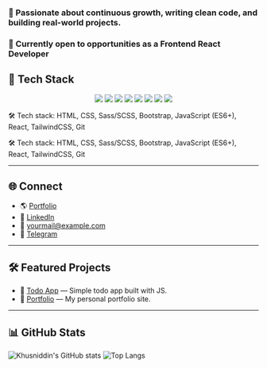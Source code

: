 ### 🚀 Passionate about continuous growth, writing clean code, and building real-world projects.  
### 🎯 Currently open to opportunities as a **Frontend React Developer**

## 🔧 Tech Stack
<p align="center">
  <img src="https://img.shields.io/badge/HTML-E34F26?style=for-the-badge&logo=html5&logoColor=white&gradient=red,orange"/>
  <img src="https://img.shields.io/badge/CSS-1572B6?style=for-the-badge&logo=css3&logoColor=white&gradient=blue,cyan"/>
  <img src="https://img.shields.io/badge/Sass-CC6699?style=for-the-badge&logo=sass&logoColor=white&gradient=pink,purple"/>
  <img src="https://img.shields.io/badge/Bootstrap-7952B3?style=for-the-badge&logo=bootstrap&logoColor=white&gradient=purple,indigo"/>
  <img src="https://img.shields.io/badge/JavaScript-F7DF1E?style=for-the-badge&logo=javascript&logoColor=black&gradient=yellow,orange"/>
  <img src="https://img.shields.io/badge/React-61DAFB?style=for-the-badge&logo=react&logoColor=black&gradient=cyan,blue"/>
  <img src="https://img.shields.io/badge/TailwindCSS-06B6D4?style=for-the-badge&logo=tailwind-css&logoColor=white&gradient=cyan,blue"/>
  <img src="https://img.shields.io/badge/Git-F05032?style=for-the-badge&logo=git&logoColor=white&gradient=red,orange"/>
</p>

🛠️ Tech stack: HTML, CSS, Sass/SCSS, Bootstrap, JavaScript (ES6+), React, TailwindCSS, Git

🛠️ Tech stack: HTML, CSS, Sass/SCSS, Bootstrap, JavaScript (ES6+), React, TailwindCSS, Git  

---

## 🌐 Connect
- 🌎 [Portfolio](https://yourportfolio.com)
- 💼 [LinkedIn](https://linkedin.com/in/your-link)
- 📧 yourmail@example.com
- 💬 [Telegram](https://t.me/yourusername)

---

## 🛠️ Featured Projects
- 🔗 [Todo App](https://github.com/yourusername/todo-app) — Simple todo app built with JS.
- 🔗 [Portfolio](https://github.com/yourusername/portfolio) — My personal portfolio site.

---

## 📊 GitHub Stats
![Khusniddin's GitHub stats](https://github-readme-stats.vercel.app/api?username=yourusername&show_icons=true&theme=tokyonight)
![Top Langs](https://github-readme-stats.vercel.app/api/top-langs/?username=yourusername&layout=compact&theme=tokyonight)
